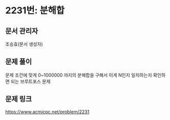 # 2231번: 분해합
## 문서 관리자
조승효(문서 생성자)
## 문제 풀이
문제 조건에 맞게 0~1000000 까지의 분해합을 구해서 이게 N인지 일치하는지 확인하면 되는 브루트포스 문제
## 문제 링크
https://www.acmicpc.net/problem/2231